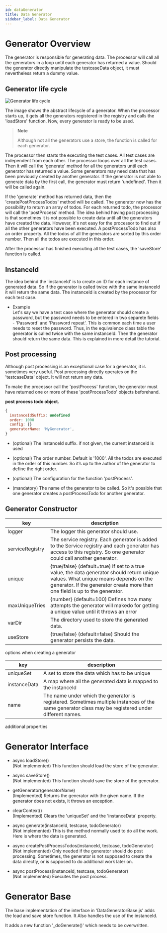 ```yaml
---
id: dataGenerator
title: Data Generator
sidebar_label: Data Generator
---
```



# Generator Overview

The generator is responsible for generating data. The processor will call all the generators in a loop until each generator has returned a value. Should the generator directly manipulate the testcaseData object, it must nevertheless return a dummy value.

## Generator life cycle

![Generator life cycle](/img/data-generator/lifeCycle.svg)

The image shows the abstract lifecycle of a generator. When the processor starts up, it gets all the generators registered in the registry and calls the 'loadStore' function. Now, every generator is ready to be used.

> **Note**
> 
> Although not all the generators use a store, the function is called for each generator.

The processor then starts the executing the test cases. All test cases are independent from each other.
The processor loops over all the test cases. Then it will call the 'generate' method for all the generators until each generator has returned a value. Some generators may need data that has been previously created by another generator. If the generator is not able to generate data by the first call, the generator must return 'undefined'. Then it will be called again.

If the 'generate' method has returned data, then the 'createPostProcessTodos' method will be called.
The generator now has the possibility to return an array of todos. For each returned todo, the processor will call the 'postProcess' method. The idea behind having post processing is that sometimes it is not possible to create data until all the generators have created the data. However, it's not easy for the processor to find out if all the other generators have been executed. A postProcessTodo has also an order property. All the todos of all the generators are sorted by this order number. Then all the todos are executed in this order.

After the processor has finished executing all the test cases, the 'saveStore' function is called.

## InstanceId

The idea behind the 'instanceId' is to create an ID for each instance of generated data. So if the generator is called twice with the same instanceId it will return the same data. The instanceId is created by the processor for each test case.

  - Example  
    Let's say we have a test case where the generator should create a password, but the password needs to be entered in two separete fields - 'Password' and 'Password repeat'. This is common each time a user needs to reset the password. Thus, in the equivalence class table the generator is called twice with the same instanceId. Then the generator should return the same data. This is explained in more detail  the tutorial.

## Post processing

Although post processing is an exceptional case for a generator, it is sometimes very useful. Post processing directly operates on the 'testcaseData' object. It will not return any data.

To make the processor call the 'postProcess' function, the generator must have returned one or more
of these 'postProcessTodo' objects beforehand.

**post process todo object.**

``` js
{
  instanceIdSuffix: undefined   
  order: 1000                   
  config: {}                    
  generatorName: 'MyGenerator', 
}
```

  - (optional) The instanceId suffix. if not given, the current instanceId is used

  - (optional) The order number. Default is '1000'. All the todos are executed in the order of this number.
    So it’s up to the author of the generator to define the right order.

  - (optional) The configuration for the function 'postProcess'.

  - (mandatory) The name of the generator to be called. So it's possible that one generator creates
    a postProcessTodo for another generator.

## Generator Constructor

| key             | description                                                                                                                                                                                                       |
| --------------- | ----------------------------------------------------------------------------------------------------------------------------------------------------------------------------------------------------------------- |
| logger          | The logger this generator should use.                                                                                                                                                                             |
| serviceRegistry | The service registry. Each generator is added to the Service registry and each generator has access to this registry. So one generator could call another generator.                                             |
| unique          | {true/false} (default=true) If set to a true value, the data generator should return unique values. What unique means depends on the generator. If the generator create more than one field is up to the generator. |
| maxUniqueTries  | {number} (default=100) Defines how many attempts the generator will makedo for getting a unique value until it throws an error                                                                                           |
| varDir          | The directory used to store the generated data.                                                                                                                                                                   |
| useStore        | {true/false} (default=false) Should the generator persists the data.                                                                                                                                              |

options when creating a generator

| key          | description                                                                                                                                     |
| ------------ | ----------------------------------------------------------------------------------------------------------------------------------------------- |
| uniqueSet    | A set to store the data which has to be unique                                                                                                  |
| instanceData | A map where all the generated data is mapped to the instanceId                                                                                  |
| name         | The name under which the generator is registered. Sometimes multiple instances of the same generator class may be registered under different names. |

additional properties

# Generator Interface

  - async loadStore()  
    (Not implemented) This function should load the store of the generator.

  - async saveStore()  
    (Not implemented) This function should save the store of the generator.

  - getGenerator(generatorName)  
    (Implemented)
    Returns the generator with the given name. If the generator does not exists, it throws
    an exception.

  - clearContext()  
    (Implemented)
    Clears the 'uniqueSet' and the 'instanceData' property.

  - async generate(instanceId, testcase, todoGenerator)  
    (Not implemented) This is the method normally used to do all the work. Here is where the data is generated.

  - async createPostProcessTodos(instanceId, testcase, todoGenerator)  
    (Not implemented) Only needed if the generator should do post processing.
    Sometimes, the generator is not supposed to create the data directly, or is supposed to do additional work later on.

  - async postProcess(instanceId, testcase, todoGenerator)  
    (Not implemented) Executes the post process.

# Generator Base

The base implementation of the interface in 'DataGeneratorBase.js' adds the load and
save store function. It Also handles the use of the instanceId.

It adds a new function '\_doGenerate()' which needs to be overwritten.
